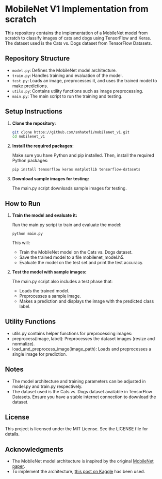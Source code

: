# MobileNet V1 Implementation from scratch

This repository contains the implementation of a MobileNet model from scratch to classify images of cats and dogs using TensorFlow and Keras. The dataset used is the Cats vs. Dogs dataset from TensorFlow Datasets.

## Repository Structure

- `model.py`: Defines the MobileNet model architecture.
- `train.py`: Handles training and evaluation of the model.
- `test.py`: Loads an image, preprocesses it, and uses the trained model to make predictions.
- `utils.py`: Contains utility functions such as image preprocessing.
- `main.py`: The main script to run the training and testing.

## Setup Instructions

1. **Clone the repository:**
   ```bash
   git clone https://github.com/smhatefi/mobilenet_v1.git
   cd mobilenet_v1

2. **Install the required packages:**
   
   Make sure you have Python and pip installed. Then, install the required Python packages:
   ```bash
   pip install tensorflow keras matplotlib tensorflow-datasets

3. **Download sample images for testing:**

   The main.py script downloads sample images for testing.

## How to Run

1. **Train the model and evaluate it:**

   Run the main.py script to train and evaluate the model:
   ```
   python main.py
   ```

   This will:
   
   - Train the MobileNet model on the Cats vs. Dogs dataset.
   - Save the trained model to a file mobilenet_model.h5.
   - Evaluate the model on the test set and print the test accuracy.

2. **Test the model with sample images:**

   The main.py script also includes a test phase that:

   - Loads the trained model.
   - Preprocesses a sample image.
   - Makes a prediction and displays the image with the predicted class label.

## Utility Functions

- utils.py contains helper functions for preprocessing images:
- preprocess(image, label): Preprocesses the dataset images (resize and normalize).
- load_and_preprocess_image(image_path): Loads and preprocesses a single image for prediction.

## Notes

- The model architecture and training parameters can be adjusted in model.py and train.py respectively.
- The dataset used is the Cats vs. Dogs dataset available in TensorFlow Datasets. Ensure you have a stable internet connection to download the dataset.

## License

This project is licensed under the MIT License. See the LICENSE file for details.

## Acknowledgments

- The MobileNet model architecture is inspired by the original [MobileNet paper](https://arxiv.org/abs/1704.04861).
- To implement the architecture, [this post on Kaggle](https://www.kaggle.com/code/sonukiller99/mobilenet-from-scratch) has been used.
